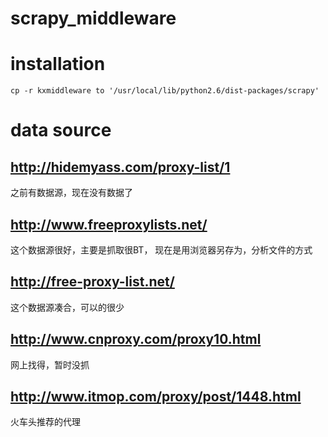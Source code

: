 scrapy\_middleware
=============


installation
==============
    cp -r kxmiddleware to '/usr/local/lib/python2.6/dist-packages/scrapy'

data source
===============

http://hidemyass.com/proxy-list/1
----------
之前有数据源，现在没有数据了


http://www.freeproxylists.net/
-------------
这个数据源很好，主要是抓取很BT，
现在是用浏览器另存为，分析文件的方式


http://free-proxy-list.net/
------------
这个数据源凑合，可以的很少


http://www.cnproxy.com/proxy10.html
-----------
网上找得，暂时没抓

http://www.itmop.com/proxy/post/1448.html
----------
火车头推荐的代理


